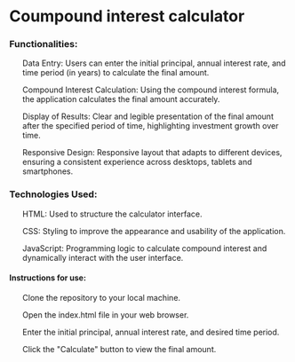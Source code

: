<h1> Coumpound interest calculator </h1>

<h3> Functionalities: </h3>

<ol> Data Entry: Users can enter the initial principal, annual interest rate, and time period (in years) to calculate the final amount.</ol>
<ol> Compound Interest Calculation: Using the compound interest formula, the application calculates the final amount accurately.</ol>
<ol> Display of Results: Clear and legible presentation of the final amount after the specified period of time, highlighting investment growth over time.</ol> 
<ol> Responsive Design: Responsive layout that adapts to different devices, ensuring a consistent experience across desktops, tablets and smartphones.</ol> 

<h3> Technologies Used: </h3>

<ol>HTML: Used to structure the calculator interface.</ol>
<ol>CSS: Styling to improve the appearance and usability of the application.</ol>
<ol>JavaScript: Programming logic to calculate compound interest and dynamically interact with the user interface.</ol>

<h4> Instructions for use: </h4>

<ol>Clone the repository to your local machine.</ol>
<ol>Open the index.html file in your web browser.</ol>
<ol>Enter the initial principal, annual interest rate, and desired time period.</ol>
<ol>Click the "Calculate" button to view the final amount.</ol>
